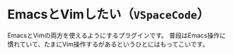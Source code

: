 # EmacsとVimしたい（``VSpaceCode``）

EmacsとVimの両方を使えるようにするプラグインです。
普段はEmacs操作に慣れていて、たまにVim操作するがあるというひとにはもってこいです。
